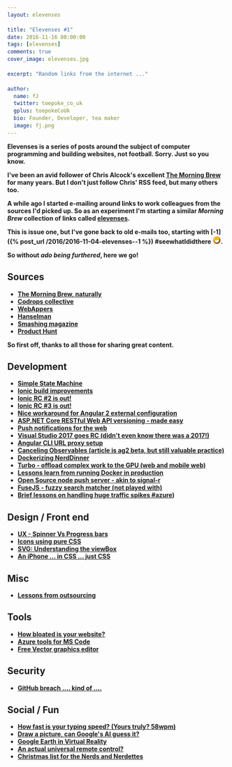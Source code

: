 ```yaml
---
layout: elevenses

title: "Elevenses #1"
date: 2016-11-16 08:00:00
tags: [elevenses]
comments: true
cover_image: elevenses.jpg

excerpt: "Random links from the internet ..."

author:
  name: fJ
  twitter: toepoke_co_uk
  gplus: toepokeCoUk
  bio: Founder, Developer, tea maker
  image: fj.png
---
```


<strong>
Elevenses is a series of posts around the subject of computer programming and building websites, not football.  Sorry.
Just so you know.
<strong>

I've been an avid follower of Chris Alcock's excellent [The Morning Brew](http://blog.cwa.me.uk/) for many years.
But I don't just follow Chris' RSS feed, but many others too.

A while ago I started e-mailing around links to work colleagues from the sources I'd picked up.
So as an experiment I'm starting a similar *Morning Brew* collection of links called [elevenses](http://localhost:4000/tags/elevenses/).

This is issue one, but I've gone back to old e-mails too, starting with [-1]({% post_url /2016/2016-11-04-elevenses--1 %}) #seewhatIdidthere 
<img src="/images/grin.png" alt="grin" title="grin" />.

So without *ado being furthered*, here we go!

## Sources

* [The Morning Brew, naturally](http://blog.cwa.me.uk/)
* [Codrops collective](http://tympanus.net/codrops/collective/)
* [WebAppers](http://www.webappers.com/)
* [Hanselman](http://www.hanselman.com/blog/)
* [Smashing magazine](https://www.smashingmagazine.com/)
* [Product Hunt](https://producthunt.com)

So first off, thanks to all those for sharing great content.

## Development
* [Simple State Machine](http://www.hanselman.com/blog/Stateless30AStateMachineLibraryForNETCore.aspx)
* [Ionic build improvements](http://blog.ionic.io/improvements-to-ionic-build-process/)
* [Ionic RC #2 is out!](http://blog.ionic.io/announcing-ionic-2-rc-2/)
* [Ionic RC #3 is out!](https://github.com/driftyco/ionic/blob/master/CHANGELOG.md)
* [Nice workaround for Angular 2 external configuration](http://stackoverflow.com/questions/39452451/angular2-ansychronous-bootstrapping-with-external-json-configuration-file)
* [ASP.NET Core RESTful Web API versioning - made easy](http://www.hanselman.com/blog/ASPNETCoreRESTfulWebAPIVersioningMadeEasy.aspx)
* [Push notifications for the web](https://bitsofco.de/bitsofcode-pwa-part-3-push-notifications)
* [Visual Studio 2017 goes RC (didn't even know there was a 2017!)](https://blogs.msdn.microsoft.com/visualstudio/2016/11/16/visual-studio-2017-rc)
* [Angular CLI URL proxy setup](http://juristr.com/blog/2016/11/configure-proxy-api-angular-cli/)
* [Canceling Observables (article is ag2 beta, but still valuable practice)](https://www.bennadel.com/blog/3030-canceling-rxjs-observables-with-ngondestroy-in-angular-2-beta-6.htm)
* [Dockerizing NerdDinner](https://blog.sixeyed.com/dockerizing-nerd-dinner-part-1-running-a-legacy-asp-net-app-in-a-windows-container/)
* [Turbo - offload complex work to the GPU (web and mobile web)](https://turbo.github.io/)
* [Lessons learn from running Docker in production](http://racknole.com/blog/running-docker-in-production-for-6-months/)
* [Open Source node push server - akin to signal-r](http://socket.io/)
* [FuseJS - fuzzy search matcher (not played with)](http://fusejs.io/)
* [Brief lessons on handling huge traffic spikes #azure](https://www.troyhunt.com/brief-lessons-on-handling-huge-traffic-spikes/))

## Design / Front end
* [UX - Spinner Vs Progress bars](http://uxmovement.com/navigation/progress-bars-vs-spinners-when-to-use-which/)
* [Icons using pure CSS](http://cssicon.space/)
* [SVG: Understanding the viewBox](https://thenewcode.com/1151/Understanding-the-SVG-viewBox)
* [An iPhone ... in CSS ... just CSS](http://codepen.io/fbrz/full/vlrnd)

## Misc
* [Lessons from outsourcing](https://www.troyhunt.com/offshoring-roulette-lessons-from-outsourcing-to-india-china-and-the-philippines/)

## Tools
* [How bloated is your website?](http://www.webbloatscore.com/)
* [Azure tools for MS Code](https://marketplace.visualstudio.com/items?itemName=ms-vscode.azuretoolsforvscode)
* [Free Vector graphics editor](https://vectr.com/)

## Security
* [GitHub breach .... kind of ....](https://www.troyhunt.com/8-million-github-profiles-were-leaked-from-geekedins-mongodb-heres-how-to-see-yours/)

## Social / Fun

* [How fast is your typing speed? (Yours truly? 58wpm)](https://www.livechatinc.com/typing-speed-test)
* [Draw a picture, can Google's AI guess it?](https://quickdraw.withgoogle.com/)
* [Google Earth in Virtual Reality](http://www.bbc.co.uk/news/technology-37997155)
* [An actual universal remote control?](https://www.kickstarter.com/projects/901859853/sevenhugs-smart-remote-the-first-remote-for-everyt)
* [Christmas list for the Nerds and Nerdettes](http://www.hanselman.com/blog/The2016ChristmasListOfBestSTEMToysForYourLittleNerdsAndNerdettes.aspx)

